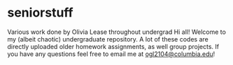 # seniorstuff
Various work done by Olivia Lease throughout undergrad
Hi all! Welcome to my (albeit chaotic) undergraduate repository. A lot of these codes are directly uploaded older homework assignments, as well group projects. If you have any questions feel free to email me at ogl2104@columbia.edu!
